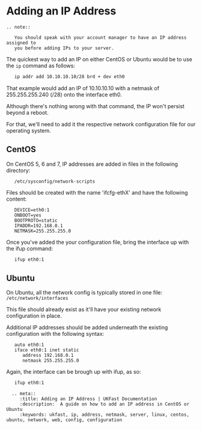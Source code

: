# Adding an IP Address

```eval_rst
.. note::

   You should speak with your account manager to have an IP address assigned to
   you before adding IPs to your server.
```

The quickest way to add an IP on either CentOS or Ubuntu would be to use the `ip` command as follows:

```bash
   ip addr add 10.10.10.10/28 brd + dev eth0
```

That example would add an IP of 10.10.10.10 with a netmask of 255.255.255.240 (/28) onto the interface eth0.

Although there's nothing wrong with that command, the IP won't persist beyond a reboot.

For that, we'll need to add it the respective network configuration file for our operating system.

## CentOS


On CentOS 5, 6 and 7, IP addresses are added in files in the following directory:

```console
   /etc/sysconfig/network-scripts
```

Files should be created with the name 'ifcfg-ethX' and have the following content:

```console
   DEVICE=eth0:1
   ONBOOT=yes
   BOOTPROTO=static
   IPADDR=192.168.0.1
   NETMASK=255.255.255.0
```

Once you've added the your configuration file, bring the interface up with the ifup command:

```bash
   ifup eth0:1
```

## Ubuntu

On Ubuntu, all the network config is typically stored in one file:
`/etc/network/interfaces`

This file should already exist as it'll have your existing network configuration in place.

Additional IP addresses should be added underneath the existing configuration with the following syntax:

```console
   auto eth0:1
   iface eth0:1 inet static
      address 192.168.0.1
      netmask 255.255.255.0
```

Again, the interface can be brough up with ifup, as so:

```bash
   ifup eth0:1
```

```eval_rst
  .. meta::
     :title: Adding an IP Address | UKFast Documentation
     :description:  A guide on how to add an IP address in CentOS or Ubuntu
     :keywords: ukfast, ip, address, netmask, server, linux, centos, ubuntu, network, web, config, configuration
